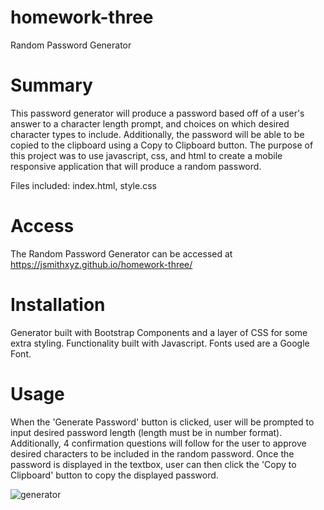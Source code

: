 # homework-three
Random Password Generator

# Summary
This password generator will produce a password based off of a user's answer to a character length prompt, and choices on which desired character types to include. Additionally, the password will be able to be copied to the clipboard using a Copy to Clipboard button. The purpose of this project was to use javascript, css, and html to create a mobile responsive application that will produce a random password.

Files included:
    index.html,
    style.css
    
# Access
The Random Password Generator can be accessed at https://jsmithxyz.github.io/homework-three/ 

# Installation
Generator built with Bootstrap Components and a layer of CSS for some extra styling. Functionality built with Javascript. Fonts used are a Google Font.

# Usage
When the 'Generate Password' button is clicked, user will be prompted to input desired password length (length must be in number format). Additionally, 4 confirmation questions will follow for the user to approve desired characters to be included in the random password. Once the password is displayed in the textbox, user can then click the 'Copy to Clipboard' button to copy the displayed password.

![generator](https://user-images.githubusercontent.com/56512278/70152658-a009b280-167b-11ea-842b-f90b8553a323.jpeg)

